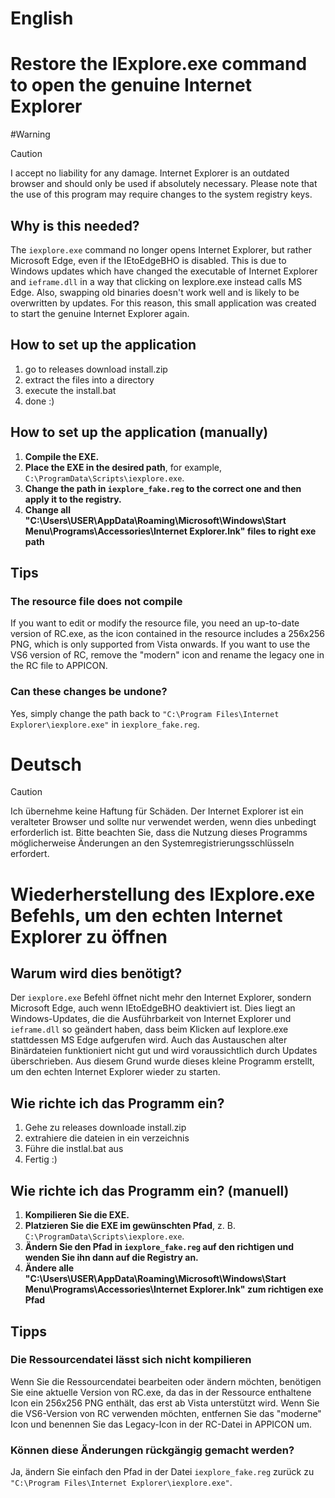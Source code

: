 # English

# Restore the IExplore.exe command to open the genuine Internet Explorer

#Warning
> [!CAUTION]
>I accept no liability for any damage. Internet Explorer is an outdated browser and should only be used if absolutely necessary. 
> Please note that the use of this program may require changes to the system registry keys. 

## Why is this needed?

The `iexplore.exe` command no longer opens Internet Explorer, but rather Microsoft Edge, even if the IEtoEdgeBHO is disabled.
This is due to Windows updates which have changed the executable of Internet Explorer and `ieframe.dll` in a way that clicking on Iexplore.exe instead calls MS Edge.
Also, swapping old binaries doesn't work well and is likely to be overwritten by updates.
For this reason, this small application was created to start the genuine Internet Explorer again.

## How to set up the application 
1. go to releases download install.zip
2. extract the files into a directory
3. execute the install.bat
4. done :)

## How to set up the application (manually)

1. **Compile the EXE.**
2. **Place the EXE in the desired path**, for example, `C:\ProgramData\Scripts\iexplore.exe`.
3. **Change the path in `iexplore_fake.reg` to the correct one and then apply it to the registry.**
4. **Change all "C:\Users\USER\AppData\Roaming\Microsoft\Windows\Start Menu\Programs\Accessories\Internet Explorer.lnk" files to right exe path**

## Tips

### The resource file does not compile

If you want to edit or modify the resource file, you need an up-to-date version of RC.exe, as the icon contained in the resource includes a 256x256 PNG, which is only supported from Vista onwards.
If you want to use the VS6 version of RC, remove the "modern" icon and rename the legacy one in the RC file to APPICON.

### Can these changes be undone?

Yes, simply change the path back to `"C:\Program Files\Internet Explorer\iexplore.exe"` in `iexplore_fake.reg`.

# Deutsch
 
> [!CAUTION]
> Ich übernehme keine Haftung für Schäden. Der Internet Explorer ist ein veralteter Browser und sollte nur verwendet werden, wenn dies unbedingt erforderlich ist. 
> Bitte beachten Sie, dass die Nutzung dieses Programms möglicherweise Änderungen an den Systemregistrierungsschlüsseln erfordert. 


# Wiederherstellung des IExplore.exe Befehls, um den echten Internet Explorer zu öffnen

## Warum wird dies benötigt?

Der `iexplore.exe` Befehl öffnet nicht mehr den Internet Explorer, sondern Microsoft Edge, auch wenn IEtoEdgeBHO deaktiviert ist.
Dies liegt an Windows-Updates, die die Ausführbarkeit von Internet Explorer und `ieframe.dll` so geändert haben, dass beim Klicken auf Iexplore.exe stattdessen MS Edge aufgerufen wird.
Auch das Austauschen alter Binärdateien funktioniert nicht gut und wird voraussichtlich durch Updates überschrieben.
Aus diesem Grund wurde dieses kleine Programm erstellt, um den echten Internet Explorer wieder zu starten.

## Wie richte ich das Programm ein? 
1. Gehe zu releases downloade install.zip
2. extrahiere die dateien in ein verzeichnis
3. Führe die instlal.bat aus
4. Fertig :)

## Wie richte ich das Programm ein? (manuell)

1. **Kompilieren Sie die EXE.**
2. **Platzieren Sie die EXE im gewünschten Pfad**, z. B. `C:\ProgramData\Scripts\iexplore.exe`.
3. **Ändern Sie den Pfad in `iexplore_fake.reg` auf den richtigen und wenden Sie ihn dann auf die Registry an.**
4. **Ändere alle "C:\Users\USER\AppData\Roaming\Microsoft\Windows\Start Menu\Programs\Accessories\Internet Explorer.lnk" zum richtigen exe Pfad**


## Tipps

### Die Ressourcendatei lässt sich nicht kompilieren

Wenn Sie die Ressourcendatei bearbeiten oder ändern möchten, benötigen Sie eine aktuelle Version von RC.exe, da das in der Ressource enthaltene Icon ein 256x256 PNG enthält, das erst ab Vista unterstützt wird.
Wenn Sie die VS6-Version von RC verwenden möchten, entfernen Sie das "moderne" Icon und benennen Sie das Legacy-Icon in der RC-Datei in APPICON um.

### Können diese Änderungen rückgängig gemacht werden?

Ja, ändern Sie einfach den Pfad in der Datei `iexplore_fake.reg` zurück zu `"C:\Program Files\Internet Explorer\iexplore.exe"`.


